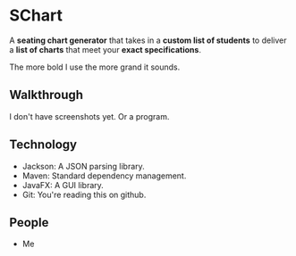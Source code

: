 # SChart

A **seating chart generator** that takes in a **custom list of students** 
to deliver a **list of charts** that meet your **exact specifications**.

The more bold I use the more grand it sounds.

## Walkthrough
I don't have screenshots yet. Or a program.

## Technology

- Jackson: A JSON parsing library.
- Maven: Standard dependency management.
- JavaFX: A  GUI library.
- Git: You're reading this on github.

## People
- Me

